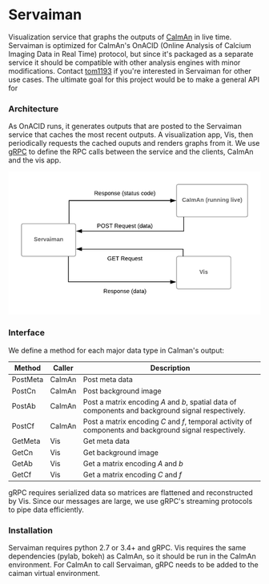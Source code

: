 # Servaiman 

Visualization service that graphs the outputs of [CaImAn](https://github.com/flatironinstitute/CaImAn) in live time. Servaiman is optimized for CaImAn's OnACID (Online Analysis of Calcium Imaging Data in Real Time) protocol, but since it's packaged as a separate service it should be compatible with other analysis engines with minor modifications. Contact [tom1193](https://github.com/tom1193) if you're interested in Servaiman for other use cases. The ultimate goal for this project would be to make a general API for 

### Architecture

As OnACID runs, it generates outputs that are posted to the Servaiman service that caches the most recent outputs. A visualization app, Vis, then periodically requests the cached ouputs and renders graphs from it. We use [gRPC](https://grpc.io/) to define the RPC calls between the service and the clients, CaImAn and the vis app.

![architecture](architecture.png)

### Interface

We define a method for each major data type in CaIman's output:

Method | Caller | Description
------ | ------ | -----------
PostMeta | CaImAn | Post meta data
PostCn| CaImAn | Post background image
PostAb| CaImAn | Post a matrix encoding *A* and *b*, spatial data of components and background signal respectively.
PostCf| CaImAn | Post a matrix encoding *C* and *f*, temporal activity of components and background signal respectively.
GetMeta| Vis | Get meta data
GetCn| Vis | Get background image
GetAb| Vis | Get a matrix encoding *A* and *b*
GetCf| Vis | Get a matrix encoding *C* and *f*

gRPC requires serialized data so matrices are flattened and reconstructed by Vis. Since our messages are large, we use gRPC's streaming protocols to pipe data efficiently. 

### Installation 
Servaiman requires python 2.7 or 3.4+ and gRPC. Vis requires the same dependencies (pylab, bokeh) as CaImAn, so it should be run in the CaImAn environment. For CaImAn to call Servaiman, gRPC needs to be added to the caiman virtual environment.
